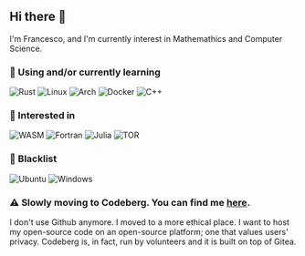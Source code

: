 ## Hi there 👋
I'm Francesco, and I'm currently interest in Mathemathics and Computer Science. 

### 🧮 Using and/or currently learning

![Rust](https://img.shields.io/badge/rust-%23000000.svg?style=for-the-badge&logo=rust&logoColor=white)
![Linux](https://img.shields.io/badge/Linux-FCC624?style=for-the-badge&logo=linux&logoColor=black)
![Arch](https://img.shields.io/badge/Arch%20Linux-1793D1?logo=arch-linux&logoColor=fff&style=for-the-badge)
![Docker](https://img.shields.io/badge/docker-%230db7ed.svg?style=for-the-badge&logo=docker&logoColor=white)
![C++](https://img.shields.io/badge/c++-%2300599C.svg?style=for-the-badge&logo=c%2B%2B&logoColor=white)


### 🧭 Interested in

![WASM](https://img.shields.io/badge/-webassembly%20-%23654FF0?labelColor=654FF0&logo=webassembly&logoColor=ffffff&style=for-the-badge)
![Fortran](https://img.shields.io/badge/Fortran-%23734F96.svg?style=for-the-badge&logo=fortran&logoColor=white)
![Julia](https://img.shields.io/badge/-Julia-9558B2?style=for-the-badge&logo=julia&logoColor=white)
![TOR](https://img.shields.io/badge/tor-%237E4798.svg?style=for-the-badge&logo=tor-project&logoColor=white)


### 👹 Blacklist

![Ubuntu](https://img.shields.io/badge/Ubuntu-E95420?style=for-the-badge&logo=ubuntu&logoColor=white)
![Windows](https://img.shields.io/badge/Windows-0078D6?style=for-the-badge&logo=windows&logoColor=white)

### ⚠ Slowly moving to Codeberg. You can find me [here](https://codeberg.org/hotbrightsunshine).
I don't use Github anymore. I moved to a more ethical place.
I want to host my open-source code on an open-source platform; one that values users' privacy.
Codeberg is, in fact, run by volunteers and it is built on top of Gitea. 
